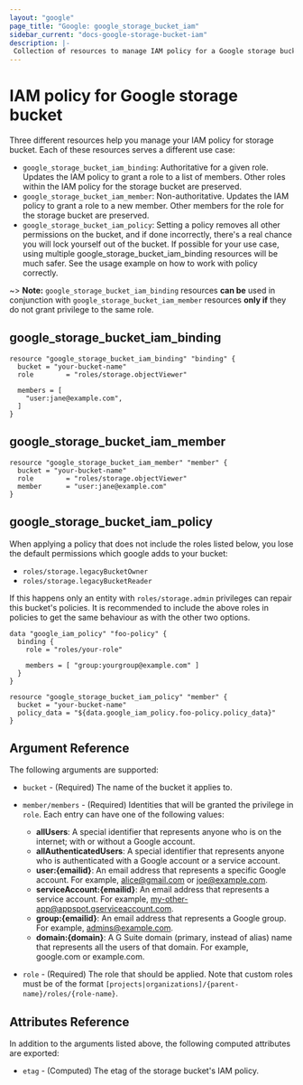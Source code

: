 ```yaml
---
layout: "google"
page_title: "Google: google_storage_bucket_iam"
sidebar_current: "docs-google-storage-bucket-iam"
description: |-
 Collection of resources to manage IAM policy for a Google storage bucket.
---
```


# IAM policy for Google storage bucket

Three different resources help you manage your IAM policy for storage bucket. Each of these resources serves a different use case:

* `google_storage_bucket_iam_binding`: Authoritative for a given role. Updates the IAM policy to grant a role to a list of members. Other roles within the IAM policy for the storage bucket are preserved.
* `google_storage_bucket_iam_member`: Non-authoritative. Updates the IAM policy to grant a role to a new member. Other members for the role for the storage bucket are preserved.
* `google_storage_bucket_iam_policy`: Setting a policy removes all other permissions on the bucket, and if done incorrectly, there's a real chance you will lock yourself out of the bucket. If possible for your use case, using multiple google_storage_bucket_iam_binding resources will be much safer. See the usage example on how to work with policy correctly.


~> **Note:** `google_storage_bucket_iam_binding` resources **can be** used in conjunction with `google_storage_bucket_iam_member` resources **only if** they do not grant privilege to the same role.

## google\_storage\_bucket\_iam\_binding

```hcl
resource "google_storage_bucket_iam_binding" "binding" {
  bucket = "your-bucket-name"
  role        = "roles/storage.objectViewer"

  members = [
    "user:jane@example.com",
  ]
}
```

## google\_storage\_bucket\_iam\_member

```hcl
resource "google_storage_bucket_iam_member" "member" {
  bucket = "your-bucket-name"
  role        = "roles/storage.objectViewer"
  member      = "user:jane@example.com"
}
```

## google\_storage\_bucket\_iam\_policy

When applying a policy that does not include the roles listed below, you lose the default permissions which google adds to your bucket:
* `roles/storage.legacyBucketOwner`
* `roles/storage.legacyBucketReader`

If this happens only an entity with `roles/storage.admin` privileges can repair this bucket's policies. It is recommended to include the above roles in policies to get the same behaviour as with the other two options.

```hcl
data "google_iam_policy" "foo-policy" {
  binding {
    role = "roles/your-role"

    members = [ "group:yourgroup@example.com" ]
  }
}

resource "google_storage_bucket_iam_policy" "member" {
  bucket = "your-bucket-name"
  policy_data = "${data.google_iam_policy.foo-policy.policy_data}"
}
```


## Argument Reference

The following arguments are supported:

* `bucket` - (Required) The name of the bucket it applies to.

* `member/members` - (Required) Identities that will be granted the privilege in `role`.
  Each entry can have one of the following values:
  * **allUsers**: A special identifier that represents anyone who is on the internet; with or without a Google account.
  * **allAuthenticatedUsers**: A special identifier that represents anyone who is authenticated with a Google account or a service account.
  * **user:{emailid}**: An email address that represents a specific Google account. For example, alice@gmail.com or joe@example.com.
  * **serviceAccount:{emailid}**: An email address that represents a service account. For example, my-other-app@appspot.gserviceaccount.com.
  * **group:{emailid}**: An email address that represents a Google group. For example, admins@example.com.
  * **domain:{domain}**: A G Suite domain (primary, instead of alias) name that represents all the users of that domain. For example, google.com or example.com.

* `role` - (Required) The role that should be applied. Note that custom roles must be of the format
    `[projects|organizations]/{parent-name}/roles/{role-name}`.

## Attributes Reference

In addition to the arguments listed above, the following computed attributes are
exported:

* `etag` - (Computed) The etag of the storage bucket's IAM policy.
